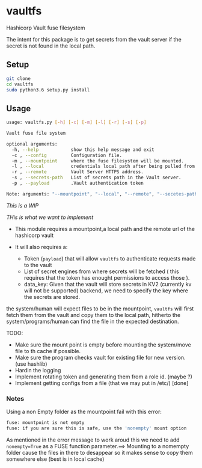 # vaultfs
Hashicorp Vault fuse filesystem

The intent for this package is to get secrets from the vault server if the secret is not found in the local path.

## Setup

```bash
git clone 
cd vaultfs
sudo python3.6 setup.py install
```

## Usage

```bash
usage: vaultfs.py [-h] [-c] [-m] [-l] [-r] [-s] [-p]

Vault fuse file system

optional arguments:
  -h, --help            show this help message and exit
  -c , --config         Configuration file.
  -m , --mountpoint     where the fuse filesystem will be mounted.
  -l , --local          credentials local path after being pulled from vault.
  -r , --remote         Vault Server HTTPS address.
  -s , --secrets-path   List of secrets path in the Vault server.
  -p , --payload        .Vault authentication token

Note: arguments: "--mountpoint", "--local", "--remote", "--secetes-path" and "--payload" are required when "--config" is missing
```

*This is a WIP*

*THis is what we want to implement*

- This module requires a mountpoint,a local path and the remote url of the hashicorp vault

- It will also requires a:
  * Token (`payload`) that will allow `vaultfs` to authenticate requests made to the vault 
  * List of secret engines from where secrets will be fetched ( this requires that the token has enought permissions to access those ).
  * data_key: Given that the vault will store secrets in KV2 (currently kv will not be supported) backend, we need to specify the key where the secrets are stored.
  

the system/human will expect files to be in the mountpoint, `vaultfs` will first fetch them from the vault and copy them to the local path, hitherto the system/programs/human can find the file in the expected destination.

TODO:
- Make sure the mount point is empty before mounting the system/move file to th cache if possible.
- Make sure the program checks vault for existing file for new version. (use hashlib)
- Hardin the logging
- Implement rotating token and generating them from a role id. (maybe ?)
- Implement getting configs from a file (that we may put in /etc/) \[done\]


### Notes

Using a non Empty folder as the mountpoint fail with this error: 
```bash
fuse: mountpoint is not empty
fuse: if you are sure this is safe, use the 'nonempty' mount option
```
As mentioned in the error message to work aroud this we need to add `nonempty=True` as a FUSE function parameter.==> Mounting to a nomempty folder cause the files in there to desappear so it makes sense to copy them somewhere else (best is in local cache)

